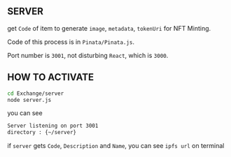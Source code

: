 ## SERVER
get `Code` of item to generate `image`, `metadata`, `tokenUri` for NFT Minting.

Code of this process is in `Pinata/Pinata.js`.

Port number is `3001`, not disturbing `React`, which is `3000`.

## HOW TO ACTIVATE

```bash
cd Exchange/server
node server.js
```

you can see 
```bash
Server listening on port 3001
directory : {~/server}
```
if `server` gets `Code`, `Description` and `Name`, you can see `ipfs url` on terminal
